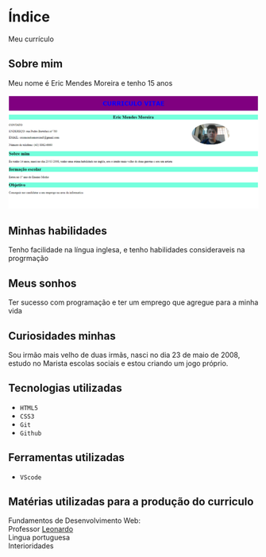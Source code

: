 # Índice
Meu currículo
## Sobre mim
Meu nome é Eric Mendes Moreira e tenho 15 anos<br>

![Foto minha](img/foto_do_curriculo.png)

## Minhas habilidades
Tenho facilidade na língua inglesa, e tenho habilidades consideraveis na progrmação
## Meus sonhos
Ter sucesso com programação e ter um emprego que agregue para a minha vida

## Curiosidades minhas

Sou irmão mais velho de duas irmãs, nasci no dia 23 de maio de 2008,
estudo no Marista escolas sociais e estou criando um jogo próprio.

## Tecnologias utilizadas
* `HTML5`
* `CSS3` 
* `Git`
* `Github`

## Ferramentas utilizadas 
* `VScode` 

## Matérias utilizadas para a produção do curriculo
Fundamentos de Desenvolvimento Web:<br>
Professor [Leonardo](https://github.com/leonardorochamarista)<br>
Lingua portuguesa<br>
Interioridades<br>
